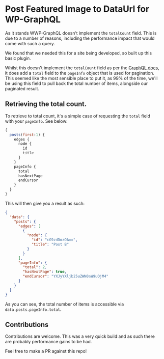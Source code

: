 # Post Featured Image to DataUrl  for WP-GraphQL

As it stands WWP-GraphQL doesn't implement the `totalCount` field. This is due to a number of reasons, including the performance impact that would come with such a query.

We found that we needed this for a site being developed, so built up this basic plugin.

Whilst this doesn't implement the `totalCount` field as per the [GraphQL docs](https://graphql.org/learn/pagination/#end-of-list-counts-and-connections), it does add a `total` field to the `pageInfo` object that is used for pagination. This seemed like the most sensible place to put it, as 99% of the time, we'll be using this field to pull back the total number of items, alongside our paginated result.



## Retrieving the total count.

To retrieve to total count, it's a simple case of requesting the `total` field with your `pageInfo`. See below:

```js
{
  posts(first:1) {
    edges {
      node {
        id
        title
      }
    }
    pageInfo {
      total
      hasNextPage
      endCursor
    }
  }
}
```

This will then give you a result as such:

```json
{
  "data": {
    "posts": {
      "edges": [
        {
          "node": {
            "id": "cG9zdDozOA==",
            "title": "Post B"
          }
        }
      ],
      "pageInfo": {
        "total": 2,
        "hasNextPage": true,
        "endCursor": "YXJyYXljb25uZWN0aW9uOjM4"
      }
    }
  }
}
```



As you can see, the total number of items is accessible via `data.posts.pageInfo.total`.



## Contributions

Contributions are welcome. This was a very quick build and as such there are probably performance gains to be had.

Feel free to make a PR against this repo!